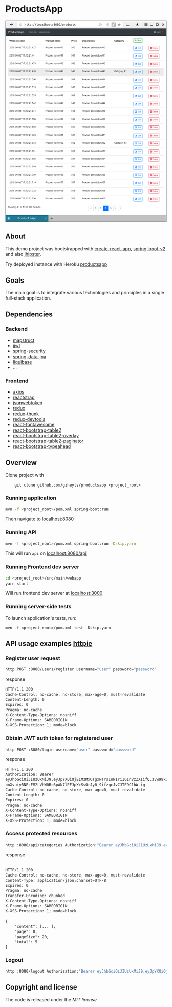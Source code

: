 # ProductsApp
![Screenshot from running application](.scrot/productsapp.png?raw=true "Screenshot ProductsApp")

## About

This demo project was bootstrapped with [create-react-app], [spring-boot-v2] and also [jhipster].

Try deployed instance with Heroku [productsapp](https://productsapp-demo.herokuapp.com)

## Goals

The main goal is to integrate various technologies and principles in a single full-stack application.

## Dependencies
### Backend
 + [mapstruct]
 + [jjwt]
 + [spring-security]
 + [spring-data-jpa]
 + [liquibase]
 + ...

### Frontend

 + [axios]
 + [reactstrap]
 + [jsonwebtoken]
 + [redux]
 + [redux-thunk]
 + [redux-devtools]
 + [react-fontawesome]
 + [react-bootstrap-table2]
 + [react-bootstrap-table2-overlay]
 + [react-bootstrap-table2-paginator]
 + [react-bootstrap-typeahead]


## Overview
Clone project with 

```
    git clone github.com/gzheyts/productsapp <project_root>
```

### Running application

```bash
mvn -f <project_root>/pom.xml spring-boot:run 
```
Then navigate to [localhost:8080](http://localhost:8080)

### Running API

```bash
mvn -f <project_root>/pom.xml spring-boot:run -Dskip.yarn
```
This will run `api` on [localhost:8080/api](http://localhost:8080/api)

### Running Frontend dev server
```bash
cd <project_root>/src/main/webapp
yarn start
```
Will run frontend dev server at [localhost:3000](http://localhost:3000)

### Running server-side tests

To launch application's tests, run:
```
mvn -f <project_root>/pom.xml test -Dskip.yarn
``` 
## API usage examples [httpie]

### Register user request

```bash
http POST :8080/users/register username="user" password="password"
```
response
```
HTTP/1.1 200 
Cache-Control: no-cache, no-store, max-age=0, must-revalidate
Content-Length: 0
Expires: 0
Pragma: no-cache
X-Content-Type-Options: nosniff
X-Frame-Options: SAMEORIGIN
X-XSS-Protection: 1; mode=block
```

### Obtain JWT auth token for registered user
```bash
http POST :8080/login username="user" password="password"
```
response 
```
HTTP/1.1 200 
Authorization: Bearer eyJhbGciOiJIUzUxMiJ9.eyJpYXQiOjE1MzMxOTgxNTYsInN1YiI6InVzZXIifQ.zvw99k1_Nh1UTNI6ZCBHL3v6-boXvuiyBNEcFM2LVhW0Rc6pAN7lEEJpXcSsOrJy0_9ifzgcJvCJTE9C1hW-ig
Cache-Control: no-cache, no-store, max-age=0, must-revalidate
Content-Length: 0
Expires: 0
Pragma: no-cache
X-Content-Type-Options: nosniff
X-Frame-Options: SAMEORIGIN
X-XSS-Protection: 1; mode=block
```

### Access protected resources
```bash
http :8080/api/categories Authorization:"Bearer eyJhbGciOiJIUzUxMiJ9.eyJpYXQiOjE1MzMxOTgxNTYsInN1YiI6InVzZXIifQ.zvw99k1_Nh1UTNI6ZCBHL3v6-boXvuiyBNEcFM2LVhW0Rc6pAN7lEEJpXcSsOrJy0_9ifzgcJvCJTE9C1hW-ig"
```
response
```

HTTP/1.1 200 
Cache-Control: no-cache, no-store, max-age=0, must-revalidate
Content-Type: application/json;charset=UTF-8
Expires: 0
Pragma: no-cache
Transfer-Encoding: chunked
X-Content-Type-Options: nosniff
X-Frame-Options: SAMEORIGIN
X-XSS-Protection: 1; mode=block

{
    "content": [... ],
    "page": 0,
    "pageSize": 20,
    "total": 5
}
```

### Logout
```bash
http :8080/logout Authorization:"Bearer eyJhbGciOiJIUzUxMiJ9.eyJpYXQiOjE1MzMxOTgxNTYsInN1YiI6InVzZXIifQ.zvw99k1_Nh1UTNI6ZCBHL3v6-boXvuiyBNEcFM2LVhW0Rc6pAN7lEEJpXcSsOrJy0_9ifzgcJvCJTE9C1hW-ig"
```

## Copyright and license

The code is released under the *MIT license*

[spring-boot-v2]: https://spring.io/projects/spring-boot
[create-react-app]: https://github.com/facebook/create-react-app
[httpie]: https://httpie.org/
[mapstruct]:https://github.com/mapstruct 
[jjwt]:https://github.com/jwtk/jjwt
[spring-security]: https://github.com/spring-projects/spring-security
[spring-data-jpa]: https://projects.spring.io/spring-data-jpa
[liquibase]: https://github.com/liquibase/liquibase

[jhipster]: https://github.com/jhipster/generator-jhipster

[axios]:https://github.com/axios/axios
[reactstrap]:https://github.com/reactstrap/reactstrap
[jsonwebtoken]:https://github.com/DefinitelyTyped/DefinitelyTyped
[redux]: https://github.com/reduxjs/redux
[redux-thunk]: https://github.com/reduxjs/redux-thunk
[redux-devtools]: https://github.com/reduxjs/redux-devtools
[react-fontawesome]: https://github.com/FortAwesome/react-fontawesome
[react-bootstrap-table2]:https://github.com/react-bootstrap-table/react-bootstrap-table2
[react-bootstrap-table2-overlay]:https://github.com/react-bootstrap-table/react-bootstrap-table2/tree/master/packages/react-bootstrap-table2-overlay
[react-bootstrap-table2-paginator]:https://github.com/react-bootstrap-table/react-bootstrap-table2/tree/master/packages/react-bootstrap-table2-paginator
[react-bootstrap-typeahead]:https://github.com/ericgio/react-bootstrap-typeahead
